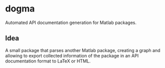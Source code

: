 # dogma

Automated API documentation generation for Matlab packages.

## Idea
A small package that parses another Matlab package, creating a graph and allowing to export collected information of the package in an API documentation format to LaTeX or HTML.
